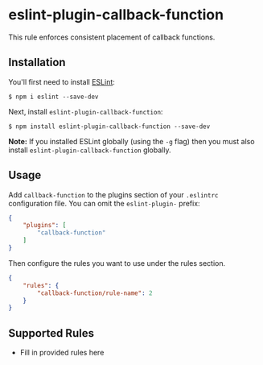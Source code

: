 # eslint-plugin-callback-function

This rule enforces consistent placement of callback functions.

## Installation

You'll first need to install [ESLint](http://eslint.org):

```
$ npm i eslint --save-dev
```

Next, install `eslint-plugin-callback-function`:

```
$ npm install eslint-plugin-callback-function --save-dev
```

**Note:** If you installed ESLint globally (using the `-g` flag) then you must also install `eslint-plugin-callback-function` globally.

## Usage

Add `callback-function` to the plugins section of your `.eslintrc` configuration file. You can omit the `eslint-plugin-` prefix:

```json
{
    "plugins": [
        "callback-function"
    ]
}
```


Then configure the rules you want to use under the rules section.

```json
{
    "rules": {
        "callback-function/rule-name": 2
    }
}
```

## Supported Rules

* Fill in provided rules here





